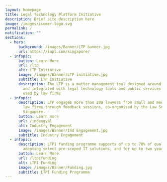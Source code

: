 ```yaml
---
layout: homepage
title: Legal Technology Platform Initiative
description: Brief site description here
image: /images/isomer-logo.svg
permalink: /
notification: ""
sections:
  - hero:
      background: /images/Banner/LTP banner.jpg
      url: https://lupl.com/singapore/
  - infopic:
      button: Learn More
      url: /ltp
      alt: LTP Initiative
      image: /images/Banner/LTP initiative.jpg
      subtitle: LTP Initiative
      description: The LTP is a matter management tool designed around legal workflows
        and integrated with legal technology tools and public services commonly
        used by law firms
  - infopic:
      description: LTP engages more than 200 lawyers from small and medium Singapore
        law firms through feedback sessions, co-organised by the Law Society of
        Singapore.
      button: Learn more
      url: /indengval
      alt: Industry Engagement
      image: /images/Banner/Ind Engagement.jpg
      subtitle: Industry Engagement
  - infopic:
      description: LTPI funding programme supports of up to 70% of qualifying costs of
        adopting select pre-scoped IT solutions, and for up to two years
      button: Learn More
      url: /ltpifunding
      alt: LTPI Funding
      image: /images/Banner/Funding.jpg
      subtitle: LTPI Funding Programme
---
```

